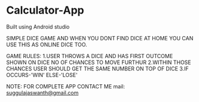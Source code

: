 # Calculator-App
Built using Android studio

SIMPLE DICE GAME AND WHEN YOU DONT FIND DICE AT HOME YOU CAN USE THIS AS ONLINE DICE TOO.

GAME RULES:
1.USER THROWS A DICE AND HAS FIRST OUTCOME SHOWN ON DICE NO OF CHANCES TO MOVE FURTHUR
2.WITHIN THOSE CHANCES USER SHOULD GET THE SAME NUMBER ON TOP OF DICE
3.IF OCCURS-'WIN' ELSE-'LOSE'



NOTE: FOR COMPLETE APP CONTACT ME
mail: suggulajaswanth@gmail.com
